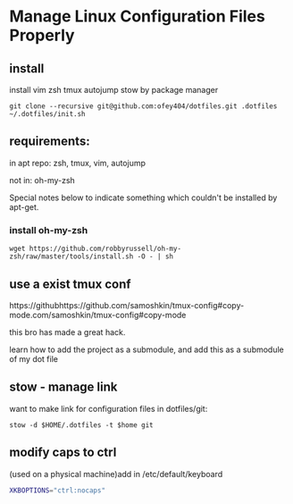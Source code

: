 # Manage Linux Configuration Files Properly

## install

install vim zsh tmux autojump stow by package manager

```shell
git clone --recursive git@github.com:ofey404/dotfiles.git .dotfiles
~/.dotfiles/init.sh
```

## requirements:

in apt repo: zsh, tmux, vim, autojump

not in: oh-my-zsh

Special notes below to indicate something which couldn't be installed by apt-get.

### install oh-my-zsh

```shell
wget https://github.com/robbyrussell/oh-my-zsh/raw/master/tools/install.sh -O - | sh
```

## use a exist tmux conf

https://githubhttps://github.com/samoshkin/tmux-config#copy-mode.com/samoshkin/tmux-config#copy-mode

this bro has made a great hack.

learn how to add the project as a submodule, and add this as a submodule of my dot file

## stow - manage link

want to make link for configuration files in dotfiles/git:

```shell
stow -d $HOME/.dotfiles -t $home git
```

## modify caps to ctrl

(used on a physical machine)add in /etc/default/keyboard

```bash
XKBOPTIONS="ctrl:nocaps"
